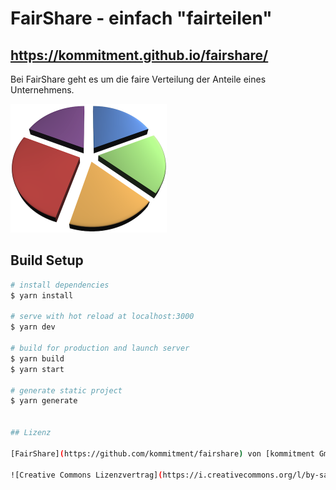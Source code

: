# FairShare - einfach "fairteilen"

## https://kommitment.github.io/fairshare/

Bei FairShare geht es um die faire Verteilung der Anteile eines Unternehmens.

<img src="docs/img/fairshare-pie.png" width="250"/>

## Build Setup

```bash
# install dependencies
$ yarn install

# serve with hot reload at localhost:3000
$ yarn dev

# build for production and launch server
$ yarn build
$ yarn start

# generate static project
$ yarn generate


## Lizenz 

[FairShare](https://github.com/kommitment/fairshare) von [kommitment GmbH & Co. KG](https://kommitment.works) ist lizenziert unter der [Creative Commons 4.0 International Lizenz](http://creativecommons.org/licenses/by-sa/4.0/) (Weitergabe unter gleichen Bedingungen).

![Creative Commons Lizenzvertrag](https://i.creativecommons.org/l/by-sa/4.0/88x31.png)
